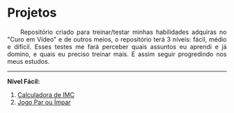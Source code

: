 <h1>Projetos</h1>

<p style="text-align: justify; text-indent: 30px;">Repositório criado para treinar/testar minhas habilidades adquiras no "Curo em Vídeo" e de outros meios, o repositório terá 3 níveis: fácil, médio e difícil. Esses testes me fará perceber quais assuntos eu aprendi e já domino, e quais eu preciso treinar mais. E assim seguir progredindo nos meus estudos.</p>

<hr>

<strong>Nível Fácil:</strong>
<ol>
    <li><a href="https://sraraujo.github.io/projetos/facil/calculadora-IMC/" target="_blank" rel="external">Calculadora de IMC</a>
    <li><a href="https://sraraujo.github.io/projetos/facil/impar-par/" target="_blank" rel="external">Jogo Par ou Ímpar</a>
</ol>